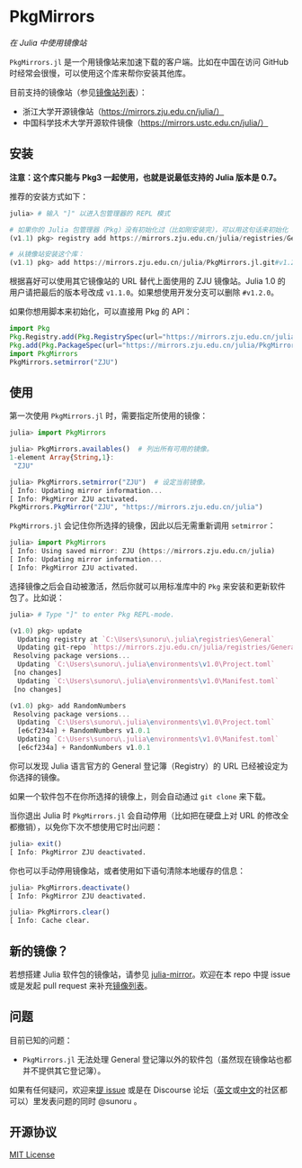 # PkgMirrors

*在 Julia 中使用镜像站*

`PkgMirrors.jl` 是一个用镜像站来加速下载的客户端。比如在中国在访问 GitHub 时经常会很慢，可以使用这个库来帮你安装其他库。

目前支持的镜像站（参见[镜像站列表](./data/mirror_list.txt)）：
- 浙江大学开源镜像站（https://mirrors.zju.edu.cn/julia/）
- 中国科学技术大学开源软件镜像（https://mirrors.ustc.edu.cn/julia/）

## 安装

**注意：这个库只能与 Pkg3 一起使用，也就是说最低支持的 Julia 版本是 0.7。**

推荐的安装方式如下：

```julia
julia> # 输入 "]" 以进入包管理器的 REPL 模式

# 如果你的 Julia 包管理器（Pkg）没有初始化过（比如刚安装完），可以用这句话来初始化 Pkg：
(v1.1) pkg> registry add https://mirrors.zju.edu.cn/julia/registries/General.git

# 从镜像站安装这个库：
(v1.1) pkg> add https://mirrors.zju.edu.cn/julia/PkgMirrors.jl.git#v1.2.0
```

根据喜好可以使用其它镜像站的 URL 替代上面使用的 ZJU 镜像站。Julia 1.0 的用户请把最后的版本号改成 `v1.1.0`。如果想使用开发分支可以删除 `#v1.2.0`。

如果你想用脚本来初始化，可以直接用 Pkg 的 API：
```julia
import Pkg
Pkg.Registry.add(Pkg.RegistrySpec(url="https://mirrors.zju.edu.cn/julia/registries/General.git"))
Pkg.add(Pkg.PackageSpec(url="https://mirrors.zju.edu.cn/julia/PkgMirrors.jl.git", rev="v1.2.0"))
import PkgMirrors
PkgMirrors.setmirror("ZJU")
```

## 使用

第一次使用 `PkgMirrors.jl` 时，需要指定所使用的镜像：

```julia
julia> import PkgMirrors

julia> PkgMirrors.availables()  # 列出所有可用的镜像。
1-element Array{String,1}:
 "ZJU"

julia> PkgMirrors.setmirror("ZJU")  # 设定当前镜像。
[ Info: Updating mirror information...
[ Info: PkgMirror ZJU activated.
PkgMirrors.PkgMirror("ZJU", "https://mirrors.zju.edu.cn/julia")
```

`PkgMirrors.jl` 会记住你所选择的镜像，因此以后无需重新调用 `setmirror`：

```julia
julia> import PkgMirrors
[ Info: Using saved mirror: ZJU (https://mirrors.zju.edu.cn/julia)
[ Info: Updating mirror information...
[ Info: PkgMirror ZJU activated.
```

选择镜像之后会自动被激活，然后你就可以用标准库中的 `Pkg` 来安装和更新软件包了。比如说：

```julia
julia> # Type "]" to enter Pkg REPL-mode.

(v1.0) pkg> update
  Updating registry at `C:\Users\sunoru\.julia\registries\General`
  Updating git-repo `https://mirrors.zju.edu.cn/julia/registries/General.git`
 Resolving package versions...
  Updating `C:\Users\sunoru\.julia\environments\v1.0\Project.toml`
 [no changes]
  Updating `C:\Users\sunoru\.julia\environments\v1.0\Manifest.toml`
 [no changes]

(v1.0) pkg> add RandomNumbers
 Resolving package versions...
  Updating `C:\Users\sunoru\.julia\environments\v1.0\Project.toml`
  [e6cf234a] + RandomNumbers v1.0.1
  Updating `C:\Users\sunoru\.julia\environments\v1.0\Manifest.toml`
  [e6cf234a] + RandomNumbers v1.0.1
```

你可以发现 Julia 语言官方的 General 登记簿（Registry）的 URL 已经被设定为你选择的镜像。

如果一个软件包不在你所选择的镜像上，则会自动通过 `git clone` 来下载。

当你退出 Julia 时 `PkgMirrors.jl` 会自动停用（比如把在硬盘上对 URL 的修改全都撤销），以免你下次不想使用它时出问题：

```julia
julia> exit()
[ Info: PkgMirror ZJU deactivated.
```

你也可以手动停用镜像站，或者使用如下语句清除本地缓存的信息：

```julia
julia> PkgMirrors.deactivate()
[ Info: PkgMirror ZJU deactivated.

julia> PkgMirrors.clear()
[ Info: Cache clear.
```

## 新的镜像？

若想搭建 Julia 软件包的镜像站，请参见 [julia-mirror](https://github.com/sunoru/julia-mirror)。欢迎在本 repo 中提 issue 或是发起 pull request 来补充[镜像列表](./data/mirror_list.txt)。

## 问题

目前已知的问题：
- `PkgMirrors.jl` 无法处理 General 登记簿以外的软件包（虽然现在镜像站也都并不提供其它登记簿）。

如果有任何疑问，欢迎来[提 issue](https://github.com/sunoru/PkgMirrors.jl/issues/new) 或是在 Discourse 论坛（[英文](https://discourse.julialang.org)或[中文](http://discourse.juliacn.com)的社区都可以）里发表问题的同时 @sunoru 。

## 开源协议

[MIT License](./LICENSE.md)
